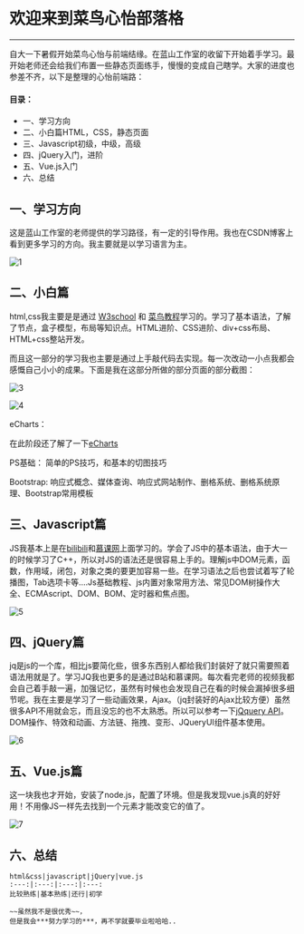 # 欢迎来到菜鸟心怡部落格

------

自大一下暑假开始菜鸟心怡与前端结缘。在蓝山工作室的收留下开始着手学习。最开始老师还会给我们布置一些静态页面练手，慢慢的变成自己瞎学。大家的进度也参差不齐，以下是整理的心怡前端路：

#### 目录：

- 一、学习方向
- 二、小白篇HTML，CSS，静态页面
- 三、Javascript初级，中级，高级
- 四、jQuery入门，进阶
- 五、Vue.js入门
- 六、总结

## 一、学习方向

这是蓝山工作室的老师提供的学习路径，有一定的引导作用。我也在CSDN博客上看到更多学习的方向。我主要就是以学习语言为主。

![1](H:\gitku\myBriefIntro\1.jpeg)



## 二、小白篇

html,css我主要是是通过 [W3school](http://www.w3school.com.cn/) 和 [菜鸟教程](http://www.runoob.com/)学习的。学习了基本语法，了解了节点，盒子模型，布局等知识点。HTML进阶、CSS进阶、div+css布局、HTML+css整站开发。

而且这一部分的学习我也主要是通过上手敲代码去实现。每一次改动一小点我都会感慨自己小小的成果。下面是我在这部分所做的部分页面的部分截图：



![3](H:\gitku\myBriefIntro\3.png)



![4](H:\gitku\myBriefIntro\4.png)

eCharts：

在此阶段还了解了一下[eCharts](https://echarts.baidu.com/)

PS基础：
      简单的PS技巧，和基本的切图技巧

Bootstrap:
        响应式概念、媒体查询、响应式网站制作、删格系统、删格系统原理、Bootstrap常用模板

## 三、Javascript篇

JS我基本上是在[bilibili](https://www.bilibili.com/)和[慕课网](https://www.imooc.com/course/list?c=javascript&page=3)上面学习的。学会了JS中的基本语法，由于大一的时候学习了C++，所以对JS的语法还是很容易上手的。理解js中DOM元素，函数，作用域，闭包，对象之类的要更加容易一些。在学习语法之后也尝试着写了轮播图，Tab选项卡等....Js基础教程、js内置对象常用方法、常见DOM树操作大全、ECMAscript、DOM、BOM、定时器和焦点图。

![5](H:\gitku\myBriefIntro\5.png)



## 四、jQuery篇

jq是js的一个库，相比js要简化些，很多东西别人都给我们封装好了就只需要照着语法用就是了。学习JQ我也更多的是通过B站和慕课网。每次看完老师的视频我都会自己着手敲一遍，加强记忆，虽然有时候也会发现自己在看的时候会漏掉很多细节呢。我在主要是学习了一些动画效果，Ajax。（jq封装好的Ajax比较方便）虽然很多API不用就会忘，而且没忘的也不太熟悉。所以可以参考一下[jQquery API](http://jquery.cuishifeng.cn/)。DOM操作、特效和动画、方法链、拖拽、变形、JQueryUI组件基本使用。

![6](H:\gitku\myBriefIntro\6.png)

## 五、Vue.js篇

这一块我也才开始，安装了node.js，配置了环境。但是我发现vue.js真的好好用！不用像JS一样先去找到一个元素才能改变它的值了。

![7](H:\gitku\myBriefIntro\7.png)

## 六、总结

```
html&css|javascript|jQuery|vue.js
:---:|:---:|:---:|:---:
比较熟练|基本熟练|还行|初学

~~虽然我不是很优秀~~，
但是我会***努力学习的***，再不学就要毕业啦哈哈..
```
